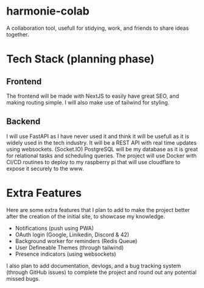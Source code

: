 # harmonie-colab
A collaboration tool, usefull for stidying, work, and friends to share ideas together.

# Tech Stack (planning phase)

## Frontend

The frontend will be made with NextJS to easily have great SEO, and making routing simple. I will also make use of tailwind for styling.

## Backend

I will use FastAPI as I have never used it and think it will be usefull as it is widely used in the tech industry.
It will be a REST API with real time updates using websockets. (Socket.IO)
PostgreSQL will be my database as it is great for relational tasks and scheduling queries.
The project will use Docker with CI/CD routines to deploy to my raspberry pi that will use cloudflare to expose it securely to the www.

# Extra Features

Here are some extra features that I plan to add to make the project better after the creation of the initial site, to showcase my knowledge.
- Notifications (push using PWA)
- OAuth login (Google, Linikedin, Discord & 42)
- Background worker for reminders (Redis Queue)
- User Defineable Themes (through tailwind)
- Presence indicators (using websockets)

I also plan to add documentation, devlogs, and a bug tracking system (through GitHub issues) to complete the project and round out any potential missed bugs.
